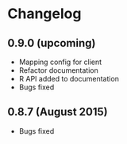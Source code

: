 # Changelog

## 0.9.0 (upcoming)

* Mapping config for client
* Refactor documentation
* R API added to documentation
* Bugs fixed

## 0.8.7 (August 2015)

* Bugs fixed
